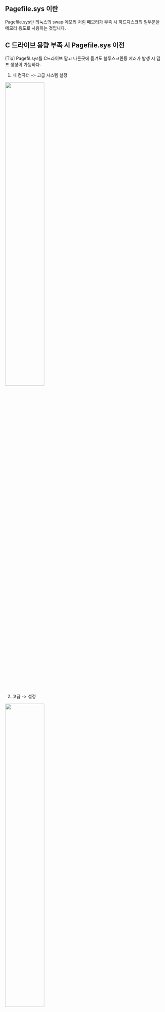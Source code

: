 ## Pagefile.sys 이란

Pagefile.sys란 리눅스의 swap 메모리 처럼 메모리가 부족 시 하드디스크의 일부분을 메모리 용도로 사용하는 것입니다.


## C 드라이브 용량 부족 시 Pagefile.sys 이전

[Tip] Pagefil.sys를 C드라이브 말고 다른곳에 옮겨도 블루스크린등 에러가 발생 시 덤프 생성이 가능하다.

1. 내 컴퓨터 -> 고급 시스템 설정

<img src="https://user-images.githubusercontent.com/38831314/125555306-7b36c4d0-3234-472b-a233-1ec27db66be7.png" width="50%" height="50%"/>

2. 고급 -> 설정

<img src="https://user-images.githubusercontent.com/38831314/125555349-dbf68f88-0cca-48ed-bb8f-5243ae4dc080.png" width="50%" height="50%"/>

3. 변경

<img src="https://user-images.githubusercontent.com/38831314/125555399-7aaa48d7-9df6-4d7d-a4c1-6bc278f3217b.png" width="50%" height="50%"/>

4. 기존의 C 드라이브 페이징 파일 없음 설정 클릭 -> 상단에 페이징 파일 크기(MB)에서 없는걸 확인

<img src="https://user-images.githubusercontent.com/38831314/125555430-d78f3430-f2de-4f58-b2f2-9f8c6cc736a5.png" width="50%" height="50%"/>

5. 옮기려는 드라이브에 -> 시스템이 관리하는 크기 클릭 -> 페이징 파일 크기(MB) [시스템에서 관리] 확인 

<img src="https://user-images.githubusercontent.com/38831314/125555537-f6421140-980a-428e-bac0-5f22ed3ab984.png" width="50%" height="50%"/>
